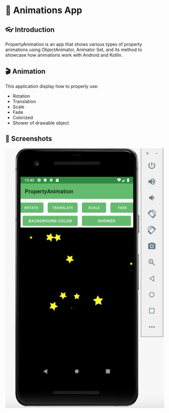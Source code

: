 :cartwheeling: Animations App 
============================================================================

:eyeglasses: Introduction
------------

PropertyAnimation is an app that shows various types of property animations using
ObjectAnimator, Animator Set, and its method to showcase how animations work with 
Android and Kotlin.

:clapper: Animation
------------

This application display how to properly use:

- Rotation
- Translation
- Scale
- Fade
- Colorized
- Shower of drawable object

## :camera_flash: Screenshots

![Screenshot 1](screenshots/animation1.png)


